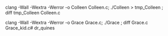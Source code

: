 clang -Wall -Wextra -Werror -o Colleen Colleen.c; ./Colleen > tmp_Colleen ; diff tmp_Colleen
Colleen.c

clang -Wall -Wextra -Werror -o Grace Grace.c; ./Grace ; diff Grace.c Grace_kid.c# dr_quines
